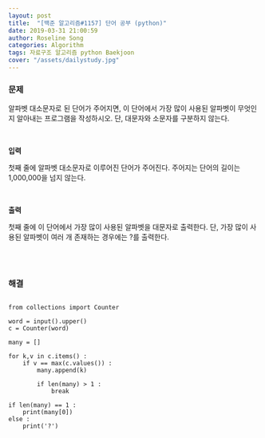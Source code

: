 ```yaml
---
layout: post
title:  "[백준 알고리즘#1157] 단어 공부 (python)"
date: 2019-03-31 21:00:59
author: Roseline Song
categories: Algorithm
tags: 자료구조 알고리즘 python Baekjoon
cover: "/assets/dailystudy.jpg"
---
```


### 문제

알파벳 대소문자로 된 단어가 주어지면, 이 단어에서 가장 많이 사용된 알파벳이 무엇인지 알아내는 프로그램을 작성하시오. 단, 대문자와 소문자를 구분하지 않는다.

<br>

**입력**

첫째 줄에 알파벳 대소문자로 이루어진 단어가 주어진다. 주어지는 단어의 길이는 1,000,000을 넘지 않는다.

<br>

**출력**

첫째 줄에 이 단어에서 가장 많이 사용된 알파벳을 대문자로 출력한다. 단, 가장 많이 사용된 알파벳이 여러 개 존재하는 경우에는 ?를 출력한다.

<br>
<br>

### 해결

```

from collections import Counter

word = input().upper()
c = Counter(word)

many = []

for k,v in c.items() :
    if v == max(c.values()) :
        many.append(k)
        
        if len(many) > 1 : 
            break
        
if len(many) == 1 :
    print(many[0])
else : 
    print('?')


```

<br>
<br>